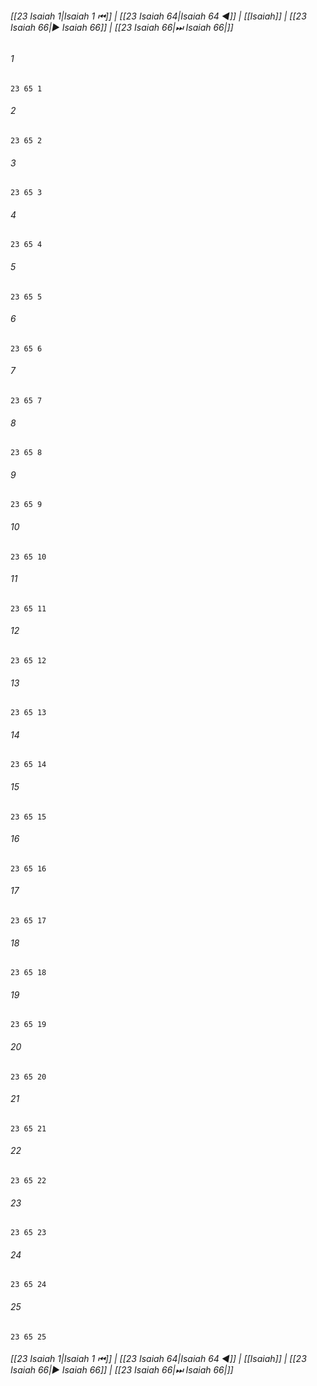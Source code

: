 
###### [[23 Isaiah 1|Isaiah 1 ⏮]] | [[23 Isaiah 64|Isaiah 64 ◀]] | [[Isaiah]] | [[23 Isaiah 66|▶ Isaiah 66]] | [[23 Isaiah 66|⏭ Isaiah 66|]]

###### 1
``` verse
23 65 1 
```
###### 2
``` verse
23 65 2 
```
###### 3
``` verse
23 65 3 
```
###### 4
``` verse
23 65 4 
```
###### 5
``` verse
23 65 5 
```
###### 6
``` verse
23 65 6 
```
###### 7
``` verse
23 65 7 
```
###### 8
``` verse
23 65 8 
```
###### 9
``` verse
23 65 9 
```
###### 10
``` verse
23 65 10 
```
###### 11
``` verse
23 65 11 
```
###### 12
``` verse
23 65 12 
```
###### 13
``` verse
23 65 13 
```
###### 14
``` verse
23 65 14 
```
###### 15
``` verse
23 65 15 
```
###### 16
``` verse
23 65 16 
```
###### 17
``` verse
23 65 17 
```
###### 18
``` verse
23 65 18 
```
###### 19
``` verse
23 65 19 
```
###### 20
``` verse
23 65 20 
```
###### 21
``` verse
23 65 21 
```
###### 22
``` verse
23 65 22 
```
###### 23
``` verse
23 65 23 
```
###### 24
``` verse
23 65 24 
```
###### 25
``` verse
23 65 25 
```

###### [[23 Isaiah 1|Isaiah 1 ⏮]] | [[23 Isaiah 64|Isaiah 64 ◀]] | [[Isaiah]] | [[23 Isaiah 66|▶ Isaiah 66]] | [[23 Isaiah 66|⏭ Isaiah 66|]]

